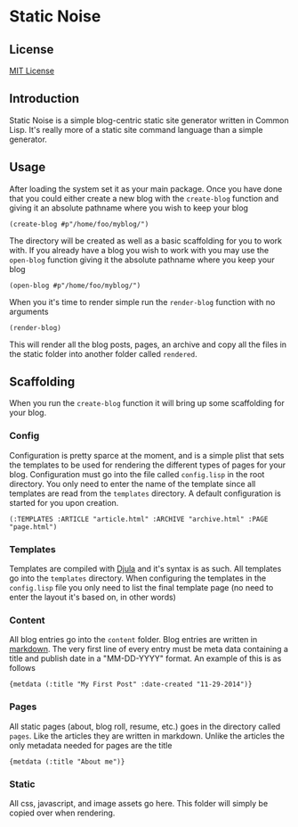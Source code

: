 # Static Noise

## License
[MIT License](http://opensource.org/licenses/MIT)

## Introduction

Static Noise is a simple blog-centric static site generator written in Common Lisp. It's really more of a static site command language than a simple generator.

## Usage

After loading the system set it as your main package. Once you have done that you could either create a new blog with the `create-blog` function and giving it an absolute pathname where you wish to keep your blog

```
(create-blog #p"/home/foo/myblog/")
```

The directory will be created as well as a basic scaffolding for you to work with. If you already have a blog you wish to work with you may use the `open-blog` function giving it the absolute pathname where you keep your blog

```
(open-blog #p"/home/foo/myblog/")
```

When you it's time to render simple run the `render-blog` function with no arguments

```
(render-blog)
```

This will render all the blog posts, pages, an archive and copy all the files in the static folder into another folder called `rendered`.

## Scaffolding

When you run the `create-blog` function it will bring up some scaffolding for your blog.

### Config

Configuration is pretty sparce at the moment, and is a simple plist that sets the templates to be used for rendering the different types of pages for your blog. Configuration must go into the file called `config.lisp` in the root directory. You only need to enter the name of the template since all templates are read from the `templates` directory. A default configuration is started for you upon creation.

```
(:TEMPLATES :ARTICLE "article.html" :ARCHIVE "archive.html" :PAGE "page.html")
```

### Templates

Templates are compiled with [Djula](https://mmontone.github.io/djula/) and it's syntax is as such. All templates go into the `templates` directory. When configuring the templates in the `config.lisp` file you only need to list the final template page (no need to enter the layout it's based on, in other words)

### Content

All blog entries go into the `content` folder. Blog entries are written in [markdown](https://daringfireball.net/projects/markdown/). The very first line of every entry must be meta data containing a title and publish date in a "MM-DD-YYYY" format. An example of this is as follows

```
{metdata (:title "My First Post" :date-created "11-29-2014")}
```

### Pages

All static pages (about, blog roll, resume, etc.) goes in the directory called `pages`. Like the articles they are written in markdown. Unlike the articles the only metadata needed for pages are the title

```
{metdata (:title "About me")}
```

### Static

All css, javascript, and image assets go here. This folder will simply be copied over when rendering.

